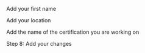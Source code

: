 Add your first name

Add your location

Add the name of the certification you are working on

Step 8: Add your changes